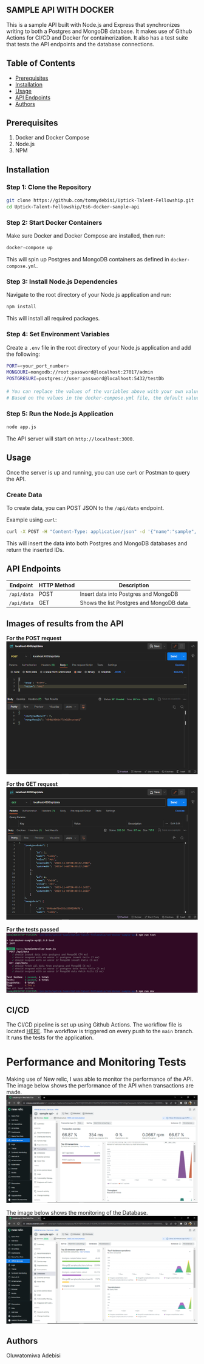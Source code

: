 ## SAMPLE API WITH DOCKER
This is a sample API built with Node.js and Express that synchronizes writing to both a Postgres and MongoDB database. It makes use of Github Actions for CI/CD and Docker for containerization. It also has a test suite that tests the API endpoints and the database connections.

## Table of Contents

- [Prerequisites](#prerequisites)
- [Installation](#installation)
- [Usage](#usage)
- [API Endpoints](#api-endpoints)
- [Authors](#authors)


## Prerequisites
1. Docker and Docker Compose
2. Node.js
3. NPM

## Installation

### Step 1: Clone the Repository

```bash
git clone https://github.com/tommydebisi/Uptick-Talent-Fellowship.git
cd Uptick-Talent-Fellowship/ts6-docker-sample-api
```

### Step 2: Start Docker Containers

Make sure Docker and Docker Compose are installed, then run:

```bash
docker-compose up
```

This will spin up Postgres and MongoDB containers as defined in `docker-compose.yml`.

### Step 3: Install Node.js Dependencies

Navigate to the root directory of your Node.js application and run:

```bash
npm install
```

This will install all required packages.

### Step 4: Set Environment Variables

Create a `.env` file in the root directory of your Node.js application and add the following:

```bash
PORT=<your_port_number>
MONGOURI=mongodb://root:password@localhost:27017/admin
POSTGRESURI=postgres://user:password@localhost:5432/testDb

# You can replace the values of the variables above with your own values.
# Based on the values in the docker-compose.yml file, the default values are given above.
```


### Step 5: Run the Node.js Application

```bash
node app.js
```

The API server will start on `http://localhost:3000`.

## Usage

Once the server is up and running, you can use `curl` or Postman to query the API.

### Create Data

To create data, you can POST JSON to the `/api/data` endpoint.

Example using `curl`:

```bash
curl -X POST -H "Content-Type: application/json" -d '{"name":"sample", "value":10}' http://localhost:3000/api/data
```

This will insert the data into both Postgres and MongoDB databases and return the inserted IDs.

## API Endpoints

| Endpoint   | HTTP Method | Description                           |
|------------|-------------|---------------------------------------|
| `/api/data` | POST        | Insert data into Postgres and MongoDB    |
| `/api/data` | GET        | Shows the list Postgres and MongoDB data   |

## Images of results from the API
**For the POST request**
![Post Request](public/post-req-upd.PNG)

**For the GET request**
![Get Request](public/get-req-upd.PNG)

**For the tests passed**
![Tests](public/tests-passed.PNG)

## CI/CD

The CI/CD pipeline is set up using Github Actions. The workflow file is located [HERE](../.github/workflows/ts7-ci.yml). The workflow is triggered on every push to the `main` branch. It runs the tests for the application.

# Performance and Monitoring Tests
Making use of New relic, I was able to monitor the performance of the API. The image below shows the performance of the API when transactions are made.
![Performance](public/transaction-perform.png)

The image below shows the monitoring of the Database.
![Database](public/db-perform.png)

## Authors
Oluwatomiwa Adebisi

